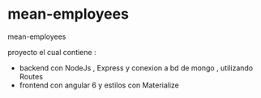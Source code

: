 # mean-employees
mean-employees



proyecto el cual contiene : 
* backend con NodeJs , Express y conexion a bd de mongo , utilizando Routes
* frontend con angular 6 y estilos con Materialize 
